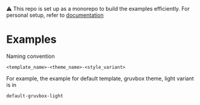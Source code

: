 ⚠ This repo is set up as a monorepo to build the examples efficiently. For personal setup, refer to [documentation](https://github.com/osmoscraft/osmosfeed)

# Examples

Naming convention

```
<template_name>-<theme_name>-<style_variant>
```

For example, the example for default template, gruvbox theme, light variant is in

```
default-gruvbox-light
```
